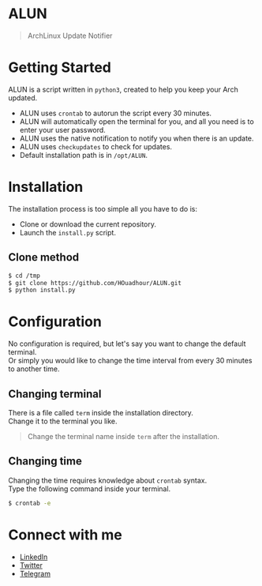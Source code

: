 # ALUN
> ArchLinux Update Notifier

# Getting Started

ALUN is a script written in `python3`, created to help you keep your Arch
updated.

* ALUN uses `crontab` to autorun the script every 30 minutes.
* ALUN will automatically open the terminal for you, and all you need is to
  enter your user password.
* ALUN uses the native notification to notify you when there is an update.
* ALUN uses `checkupdates` to check for updates.
* Default installation path is in `/opt/ALUN`.

# Installation
The installation process is too simple all you have to do is:
* Clone or download the current repository.
* Launch the `install.py` script.

## Clone method
```bash
$ cd /tmp
$ git clone https://github.com/HOuadhour/ALUN.git
$ python install.py
```

# Configuration
No configuration is required, but let's say you want to change the default
terminal.
<br />
Or simply you would like to change the time interval from every 30 minutes to
another time.

## Changing terminal
There is a file called `term` inside the installation directory.
<br />
Change it to the terminal you like.
> Change the terminal name inside `term` after the installation.

## Changing time
Changing the time requires knowledge about `crontab` syntax.
<br />
Type the following command inside your terminal.
```bash
$ crontab -e
```

# Connect with me

* [LinkedIn](https://www.linkedin.com/in/HOuadhour)
* [Twitter](https://www.twitter.com/HOuadhour)
* [Telegram](https://t.me/Houadhour)
